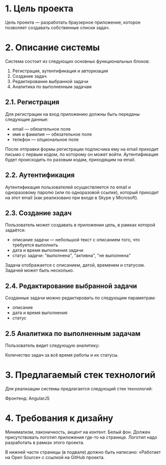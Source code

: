# 1. Цель проекта
Цель проекта — разработать браузерное приложение, которое позволяет создавать собственные списки задач. 

# 2. Описание системы
Система состоит из следующих основных функциональных блоков:

1. Регистрация, аутентификация и авторизация
2. Создание задач
3. Редактирование выбранной задачи
4. Аналитика по выполненным задачам

## 2.1. Регистрация
Для регистрации на вход приложению должны быть переданы следующие данные:

- email — обязательное поле
- имя и фамилия — обязательное поле
- телефон — опциональное поле

После отправки формы регистрации подписчика ему на email приходит письмо с первым кодом, по которому он может войти. Аутентификация будет происходить по разовым кодам, приходящим на email.

## 2.2. Аутентификация
Аутентификация пользователей осуществляется по email и одноразовому паролю (или по одноразовой ссылке), который приходит на этот email (как реализовано при входе в Skype у Microsoft).

## 2.3. Создание задач
Пользователь может создавать в приложении цель, в рамках которой задаётся:
- описание задачи — небольшой текст с описанием того, что требуется выполнить  
- дата и время выполнения задачи
- статус задачи: "выполнена", "активна", "не выполнена"

Задача отображается с описанием, датой, временем и статусом. Задачей может быть несколько.  

## 2.4. Редактирование выбранной задачи

Созданные задачи можно редактировать по следующим параметрам:
- описание
- дата и время выполнения
- статус

## 2.5 Аналитика по выполненным задачам
Пользователь видит следующую аналитику:

Количество задач за всё время работы и их статусы.

# 3. Предлагаемый стек технологий
Для реализации системы предлагается следующий стек технологий:

Фронтенд:
AngularJS

# 4. Требования к дизайну
Минимализм, лаконичность, акцент на контент. Белый фон. Должен присутствовать логотип приложения где-то на странице. Логотип надо разработать в рамках этого проекта.

В нижней части страницы (в подвале) должно быть написано:
«Работает на Open Source» с ссылкой на GitHub проекта.
